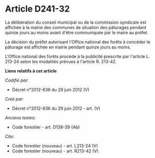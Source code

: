 # Article D241-32

La délibération du conseil municipal ou de la commission syndicale est affichée à la mairie des communes de situation des
pâturages pendant quinze jours au moins avant d'être communiquée par le maire au préfet.

La décision du préfet autorisant l'Office national des forêts à concéder le pâturage est affichée en mairie pendant quinze
jours au moins.

L'Office national des forêts procède à la publicité prescrite par l'article L. 213-24 selon les modalités prévues à l'article
R. 213-42.

**Liens relatifs à cet article**

_Codifié par_:

  - Décret n°2012-836 du 29 juin 2012 (V)

_Créé par_:

  - Décret n°2012-836 du 29 juin 2012 - art. (V)

_Anciens textes_:

  - Code forestier - art. D138-39 (Ab)

_Cite_:

  - Code forestier (nouveau) - art. L213-24 (V)
  - Code forestier (nouveau) - art. R213-42 (V)
